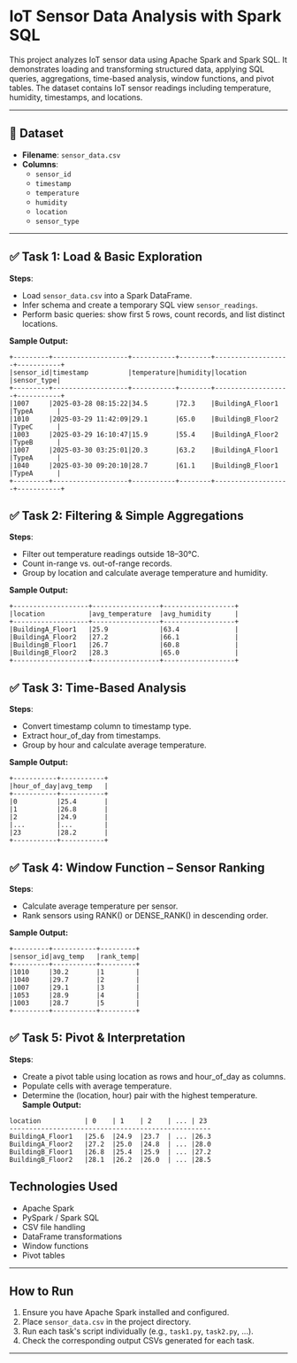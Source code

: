 # IoT Sensor Data Analysis with Spark SQL

This project analyzes IoT sensor data using Apache Spark and Spark SQL. It demonstrates loading and transforming structured data, applying SQL queries, aggregations, time-based analysis, window functions, and pivot tables. The dataset contains IoT sensor readings including temperature, humidity, timestamps, and locations.

---

## 📁 Dataset

- **Filename**: `sensor_data.csv`
- **Columns**:
  - `sensor_id`
  - `timestamp`
  - `temperature`
  - `humidity`
  - `location`
  - `sensor_type`

---

## ✅ Task 1: Load & Basic Exploration

**Steps**:
- Load `sensor_data.csv` into a Spark DataFrame.
- Infer schema and create a temporary SQL view `sensor_readings`.
- Perform basic queries: show first 5 rows, count records, and list distinct locations.

**Sample Output:**

```text
+---------+-------------------+-----------+--------+-------------------+-----------+
|sensor_id|timestamp          |temperature|humidity|location           |sensor_type|
+---------+-------------------+-----------+--------+-------------------+-----------+
|1007     |2025-03-28 08:15:22|34.5       |72.3    |BuildingA_Floor1   |TypeA      |
|1010     |2025-03-29 11:42:09|29.1       |65.0    |BuildingB_Floor2   |TypeC      |
|1003     |2025-03-29 16:10:47|15.9       |55.4    |BuildingA_Floor2   |TypeB      |
|1007     |2025-03-30 03:25:01|20.3       |63.2    |BuildingA_Floor1   |TypeA      |
|1040     |2025-03-30 09:20:10|28.7       |61.1    |BuildingB_Floor1   |TypeA      |
+---------+-------------------+-----------+--------+-------------------+-----------+
```
## ✅ Task 2: Filtering & Simple Aggregations


**Steps**:
- Filter out temperature readings outside 18–30°C.
- Count in-range vs. out-of-range records.
- Group by location and calculate average temperature and humidity.

**Sample Output:**
```text
+-------------------+-----------------+------------------+
|location           |avg_temperature  |avg_humidity      |
+-------------------+-----------------+------------------+
|BuildingA_Floor1   |25.9             |63.4              |
|BuildingA_Floor2   |27.2             |66.1              |
|BuildingB_Floor1   |26.7             |60.8              |
|BuildingB_Floor2   |28.3             |65.0              |
+-------------------+-----------------+------------------+
```
## ✅ Task 3: Time-Based Analysis


**Steps**:
- Convert timestamp column to timestamp type.
- Extract hour_of_day from timestamps.
- Group by hour and calculate average temperature.

**Sample Output:**

```text
+-----------+-----------+
|hour_of_day|avg_temp   |
+-----------+-----------+
|0          |25.4       |
|1          |26.8       |
|2          |24.9       |
|...        |...        |
|23         |28.2       |
+-----------+-----------+
```
## ✅ Task 4: Window Function – Sensor Ranking


**Steps**:
- Calculate average temperature per sensor.
- Rank sensors using RANK() or DENSE_RANK() in descending order.

**Sample Output:**

```text
+---------+-----------+---------+
|sensor_id|avg_temp   |rank_temp|
+---------+-----------+---------+
|1010     |30.2       |1        |
|1040     |29.7       |2        |
|1007     |29.1       |3        |
|1053     |28.9       |4        |
|1003     |28.7       |5        |
+---------+-----------+---------+
```
## ✅ Task 5: Pivot & Interpretation


**Steps**:
- Create a pivot table using location as rows and hour_of_day as columns.
- Populate cells with average temperature.
- Determine the (location, hour) pair with the highest temperature.
**Sample Output:**

```text
location           | 0    | 1    | 2    | ... | 23
---------------------------------------------------
BuildingA_Floor1   |25.6  |24.9  |23.7  | ... |26.3
BuildingA_Floor2   |27.2  |25.0  |24.8  | ... |28.0
BuildingB_Floor1   |26.8  |25.4  |25.9  | ... |27.2
BuildingB_Floor2   |28.1  |26.2  |26.0  | ... |28.5
```
## Technologies Used

- Apache Spark
- PySpark / Spark SQL
- CSV file handling
- DataFrame transformations
- Window functions
- Pivot tables

---

## How to Run

1. Ensure you have Apache Spark installed and configured.
2. Place `sensor_data.csv` in the project directory.
3. Run each task's script individually (e.g., `task1.py`, `task2.py`, ...).
4. Check the corresponding output CSVs generated for each task.

---





